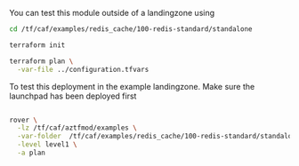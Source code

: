 You can test this module outside of a landingzone using

```bash
cd /tf/caf/examples/redis_cache/100-redis-standard/standalone

terraform init

terraform plan \
  -var-file ../configuration.tfvars 

```

To test this deployment in the example landingzone. Make sure the launchpad has been deployed first

```bash

rover \
  -lz /tf/caf/aztfmod/examples \
  -var-folder  /tf/caf/examples/redis_cache/100-redis-standard/standalone \
  -level level1 \
  -a plan

```